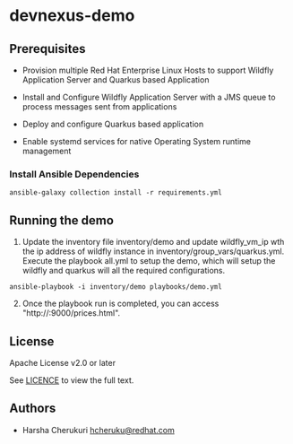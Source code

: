 # devnexus-demo

## Prerequisites

* Provision multiple Red Hat Enterprise Linux Hosts to support Wildfly Application Server and Quarkus based Application

* Install and Configure Wildfly Application Server with a JMS queue to process messages sent from applications

* Deploy and configure Quarkus based application

* Enable systemd services for native Operating System runtime management

### Install Ansible Dependencies

`ansible-galaxy collection install -r requirements.yml`

## Running the demo

1. Update the inventory file inventory/demo and update wildfly_vm_ip wth the ip address of wildfly instance in inventory/group_vars/quarkus.yml. Execute the playbook all.yml to setup the demo, which will setup the wildfly and quarkus will all the required configurations.

`ansible-playbook -i inventory/demo playbooks/demo.yml`

2. Once the playbook run is completed, you can access "http://<replace with quarkus_ip or localhost>:9000/prices.html".

## License

Apache License v2.0 or later

See [LICENCE](LICENSE) to view the full text.


## Authors

* Harsha Cherukuri <hcheruku@redhat.com>
